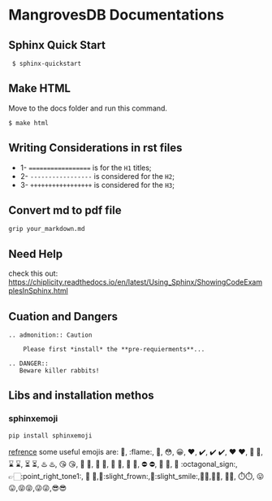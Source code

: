 # MangrovesDB Documentations

## Sphinx Quick Start

<code> $ sphinx-quickstart </code>


## Make HTML
Move to the docs folder and run this command.
```
$ make html
```

## Writing Considerations in rst files

- 1- ```=================``` is for the ```H1``` titles;
- 2- ```-----------------``` is considered for the ```H2```;
- 3- ```+++++++++++++++++``` is considered for the ```H3```;


## Convert md to pdf file
```
grip your_markdown.md
```

## Need Help
check this out: https://chiplicity.readthedocs.io/en/latest/Using_Sphinx/ShowingCodeExamplesInSphinx.html



## Cuation and Dangers
```
.. admonition:: Caution

    Please first *install* the **pre-requierments**...
```
```
.. DANGER::
   Beware killer rabbits!
```


## Libs and installation methos

### sphinxemoji
```bash
pip install sphinxemoji
```
[refrence](https://sphinxemojicodes.readthedocs.io/en/stable/#supported-codes)
some useful emojis are: :dart:, :flame:, :flags:, :flushed:, :grinning:, :heart:, :heavy_check_mark:, ✔️ :heavy_check_mark:, ❤️ :heart:,
🥵 :hot_face:, ⌛ :hourglass:, ⏳ :hourglass_flowing_sand:, ♨️ :hotsprings:, 😘 :kissing_heart:, 🔵 :large_blue_circle:, 🔷 :large_blue_diamond:, 🔶 :large_orange_diamond:, 🍁 :maple_leaf:, ⛔ :no_entry:, 🚫 :no_entry_sign:, 🛑 :octagonal_sign:, 👉🏻:point_right_tone1:, 🔴 :red_circle:,🙁:slight_frown:,🙂:slight_smile:,🙁:slightly_frowning_face:,🙂:slightly_smiling_face:, 🛑:stop_sign:, ⏱️:stopwatch:, 😛:stuck_out_tongue:,😝:stuck_out_tongue_closed_eyes:,😜:stuck_out_tongue_winking_eye:,😎:sunglasses: